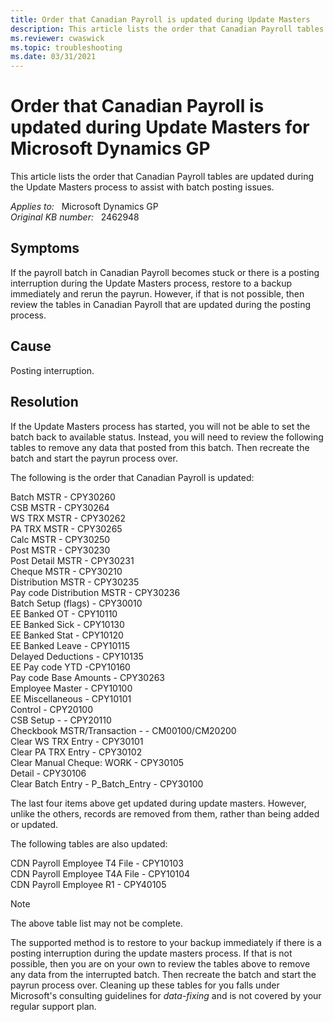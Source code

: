 ```yaml
---
title: Order that Canadian Payroll is updated during Update Masters
description: This article lists the order that Canadian Payroll tables are updated during the Update Masters process to assist with batch posting issues. Provides a resolution.
ms.reviewer: cwaswick
ms.topic: troubleshooting
ms.date: 03/31/2021
---
```

# Order that Canadian Payroll is updated during Update Masters for Microsoft Dynamics GP

This article lists the order that Canadian Payroll tables are updated during the Update Masters process to assist with batch posting issues.

_Applies to:_ &nbsp; Microsoft Dynamics GP  
_Original KB number:_ &nbsp; 2462948

## Symptoms

If the payroll batch in Canadian Payroll becomes stuck or there is a posting interruption during the Update Masters process, restore to a backup immediately and rerun the payrun. However, if that is not possible, then review the tables in Canadian Payroll that are updated during the posting process.

## Cause

Posting interruption.

## Resolution

If the Update Masters process has started, you will not be able to set the batch back to available status. Instead, you will need to review the following tables to remove any data that posted from this batch. Then recreate the batch and start the payrun process over.

The following is the order that Canadian Payroll is updated:

Batch MSTR - CPY30260  
CSB MSTR - CPY30264  
WS TRX MSTR - CPY30262  
PA TRX MSTR - CPY30265  
Calc MSTR - CPY30250  
Post MSTR - CPY30230  
Post Detail MSTR - CPY30231  
Cheque MSTR - CPY30210  
Distribution MSTR - CPY30235  
Pay code Distribution MSTR - CPY30236  
Batch Setup (flags) - CPY30010  
EE Banked OT - CPY10110  
EE Banked Sick - CPY10130  
EE Banked Stat - CPY10120  
EE Banked Leave - CPY10115  
Delayed Deductions - CPY10135  
EE Pay code YTD -CPY10160  
Pay code Base Amounts - CPY30263  
Employee Master - CPY10100  
EE Miscellaneous - CPY10101  
Control - CPY20100  
CSB Setup - - CPY20110  
Checkbook MSTR/Transaction - - CM00100/CM20200  
Clear WS TRX Entry - CPY30101  
Clear PA TRX Entry - CPY30102  
Clear Manual Cheque: WORK - CPY30105  
Detail - CPY30106  
Clear Batch Entry - P_Batch_Entry - CPY30100

The last four items above get updated during update masters. However, unlike the others, records are removed from them, rather than being added or updated.

The following tables are also updated:

CDN Payroll Employee T4 File - CPY10103  
CDN Payroll Employee T4A File - CPY10104  
CDN Payroll Employee R1 - CPY40105

> [!NOTE]
> The above table list may not be complete.

The supported method is to restore to your backup immediately if there is a posting interruption during the update masters process. If that is not possible, then you are on your own to review the tables above to remove any data from the interrupted batch. Then recreate the batch and start the payrun process over. Cleaning up these tables for you falls under Microsoft's consulting guidelines for *data-fixing* and is not covered by your regular support plan.
